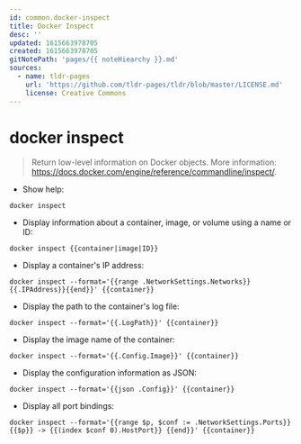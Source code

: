 ```yaml
---
id: common.docker-inspect
title: Docker Inspect
desc: ''
updated: 1615663978705
created: 1615663978705
gitNotePath: 'pages/{{ noteHiearchy }}.md'
sources:
  - name: tldr-pages
    url: 'https://github.com/tldr-pages/tldr/blob/master/LICENSE.md'
    license: Creative Commons
---
```

# docker inspect

> Return low-level information on Docker objects.
> More information: <https://docs.docker.com/engine/reference/commandline/inspect/>.

- Show help:

`docker inspect`

- Display information about a container, image, or volume using a name or ID:

`docker inspect {{container|image|ID}}`

- Display a container's IP address:

`docker inspect --format='{{range .NetworkSettings.Networks}}{{.IPAddress}}{{end}}' {{container}}`

- Display the path to the container's log file:

`docker inspect --format='{{.LogPath}}' {{container}}`

- Display the image name of the container:

`docker inspect --format='{{.Config.Image}}' {{container}}`

- Display the configuration information as JSON:

`docker inspect --format='{{json .Config}}' {{container}}`

- Display all port bindings:

`docker inspect --format='{{range $p, $conf := .NetworkSettings.Ports}} {{$p}} -> {{(index $conf 0).HostPort}} {{end}}' {{container}}`

